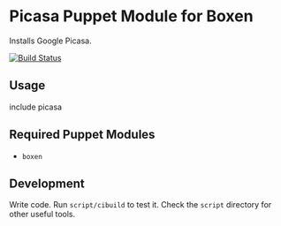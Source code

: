 # Picasa Puppet Module for Boxen

Installs Google Picasa.

[![Build Status](https://travis-ci.org/previousnext/puppet-picasa.png?branch=master)](https://travis-ci.org/previousnext/puppet-picasa)

## Usage

include picasa

## Required Puppet Modules

* `boxen`

## Development

Write code. Run `script/cibuild` to test it. Check the `script`
directory for other useful tools.
